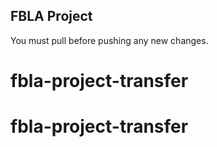 ## FBLA Project
You must pull before pushing any new changes.
# fbla-project-transfer
# fbla-project-transfer
